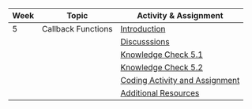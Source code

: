 | Week | Topic                                        | Activity & Assignment          |
|------|----------------------------------------------|--------------------------------|
| 5    | Callback Functions | [Introduction](./Introduction%20_%20Instructions.pdf)                   |
|      |                                              | [Discusssions](https://classroom.google.com/w/NjE1MzM0ODAxMDIz/tc/NjE1NTcwNTkwMDM0)                   |
|      |                                              | [Knowledge Check 5.1](https://docs.google.com/forms/d/e/1FAIpQLSfea6mP_5489A4aIUDRgaq3kjmM6A4CdRckG0icmMcvqMpWIQ/viewform)            |
|      |                                              | [Knowledge Check 5.2](https://docs.google.com/forms/d/e/1FAIpQLSfnsmt17s4IWkMDMnYvsXX3bpWQYVhtwttLv345hBdQ0fZ9Ww/viewform)            |
|      |                                              | [Coding Activity and Assignment](https://classroom.github.com/a/e_5Bk4ot) |
|      |                                              | [Additional Resources](./Additional%20Resources.pdf)           |
